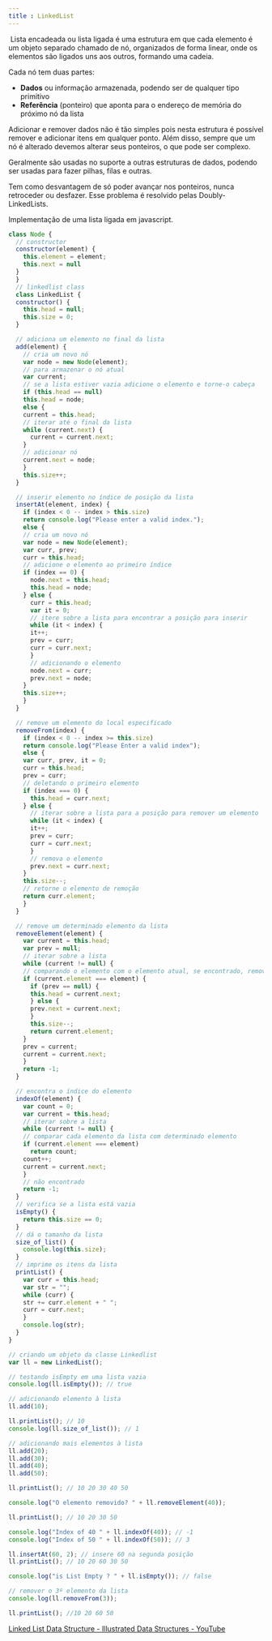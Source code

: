 ```yaml
---
title : LinkedList
---
```


 Lista encadeada ou lista ligada é uma estrutura em que cada elemento é um objeto separado chamado de nó, organizados de forma linear, onde os elementos são ligados uns aos outros, formando uma cadeia.

Cada nó tem duas partes:
- **Dados** ou informação armazenada, podendo ser de qualquer tipo primitivo
- **Referência** (ponteiro) que aponta para o endereço de memória do próximo nó da lista

Adicionar e remover dados não é tão simples pois nesta estrutura é possível remover e adicionar itens em qualquer ponto. Além disso, sempre que um nó é alterado devemos alterar seus ponteiros, o que pode ser complexo.

Geralmente são usadas no suporte a outras estruturas de dados, podendo ser usadas para fazer pilhas, filas e outras.

Tem como desvantagem de só poder avançar nos ponteiros, nunca retroceder ou desfazer. Esse problema é resolvido pelas Doubly-LinkedLists.

Implementação de uma lista ligada em javascript.

```js
class Node {
  // constructor
  constructor(element) {
    this.element = element;
    this.next = null
  }
  }
  // linkedlist class
  class LinkedList {
  constructor() {
    this.head = null;
    this.size = 0;
  }

  // adiciona um elemento no final da lista
  add(element) {
    // cria um novo nó
    var node = new Node(element);
    // para armazenar o nó atual
    var current;
    // se a lista estiver vazia adicione o elemento e torne-o cabeça
    if (this.head == null)
    this.head = node;
    else {
    current = this.head;
    // iterar até o final da lista
    while (current.next) {
      current = current.next;
    }
    // adicionar nó
    current.next = node;
    }
    this.size++;
  }

  // inserir elemento no índice de posição da lista
  insertAt(element, index) {
    if (index < 0 -- index > this.size)
    return console.log("Please enter a valid index.");
    else {
    // cria um novo nó
    var node = new Node(element);
    var curr, prev;
    curr = this.head;
    // adicione o elemento ao primeiro índice
    if (index == 0) {
      node.next = this.head;
      this.head = node;
    } else {
      curr = this.head;
      var it = 0;
      // itere sobre a lista para encontrar a posição para inserir
      while (it < index) {
      it++;
      prev = curr;
      curr = curr.next;
      }
      // adicionando o elemento
      node.next = curr;
      prev.next = node;
    }
    this.size++;
    }
  }

  // remove um elemento do local especificado
  removeFrom(index) {
    if (index < 0 -- index >= this.size)
    return console.log("Please Enter a valid index");
    else {
    var curr, prev, it = 0;
    curr = this.head;
    prev = curr;
    // deletando o primeiro elemento
    if (index === 0) {
      this.head = curr.next;
    } else {
      // iterar sobre a lista para a posição para remover um elemento
      while (it < index) {
      it++;
      prev = curr;
      curr = curr.next;
      }
      // remova o elemento
      prev.next = curr.next;
    }
    this.size--;
    // retorne o elemento de remoção
    return curr.element;
    }
  }

  // remove um determinado elemento da lista
  removeElement(element) {
    var current = this.head;
    var prev = null;
    // iterar sobre a lista
    while (current != null) {
    // comparando o elemento com o elemento atual, se encontrado, remova o e retorne true
    if (current.element === element) {
      if (prev == null) {
      this.head = current.next;
      } else {
      prev.next = current.next;
      }
      this.size--;
      return current.element;
    }
    prev = current;
    current = current.next;
    }
    return -1;
  }

  // encontra o índice do elemento
  indexOf(element) {
    var count = 0;
    var current = this.head;
    // iterar sobre a lista
    while (current != null) {
    // comparar cada elemento da lista com determinado elemento
    if (current.element === element)
      return count;
    count++;
    current = current.next;
    }
    // não encontrado
    return -1;
  }
  // verifica se a lista está vazia
  isEmpty() {
    return this.size == 0;
  }
  // dá o tamanho da lista
  size_of_list() {
    console.log(this.size);
  }
  // imprime os itens da lista
  printList() {
    var curr = this.head;
    var str = "";
    while (curr) {
    str += curr.element + " ";
    curr = curr.next;
    }
    console.log(str);
  }
}

// criando um objeto da classe Linkedlist
var ll = new LinkedList();

// testando isEmpty em uma lista vazia
console.log(ll.isEmpty()); // true

// adicionando elemento à lista
ll.add(10);

ll.printList(); // 10
console.log(ll.size_of_list()); // 1

// adicionando mais elementos à lista
ll.add(20);
ll.add(30);
ll.add(40);
ll.add(50);

ll.printList(); // 10 20 30 40 50

console.log("O elemento removido? " + ll.removeElement(40));

ll.printList(); // 10 20 30 50

console.log("Index of 40 " + ll.indexOf(40)); // -1
console.log("Index of 50 " + ll.indexOf(50)); // 3

ll.insertAt(60, 2); // insere 60 na segunda posição
ll.printList(); // 10 20 60 30 50 

console.log("is List Empty ? " + ll.isEmpty()); // false

// remover o 3º elemento da lista
console.log(ll.removeFrom(3));

ll.printList(); //10 20 60 50
```

[Linked List Data Structure - Illustrated Data Structures - YouTube](https://www.youtube.com/watch?v=odW9FU8jPRQ)
